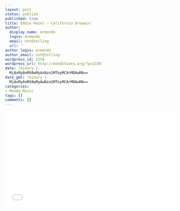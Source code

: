 ```yaml
---
layout: post
status: publish
published: true
title: Eddie Hazel - California Dreamin'
author:
  display_name: mrmondo
  login: mrmondo
  email: not@telling
  url: ''
author_login: mrmondo
author_email: not@telling
wordpress_id: 2158
wordpress_url: http://mondotunes.org/?p=2158
date: !binary |-
  MjAxMy0xMS0wMyAxNzo1MToyMCArMDAwMA==
date_gmt: !binary |-
  MjAxMy0xMS0wMyAwNzo1MToyMCArMDAwMA==
categories:
- Mondo Music
tags: []
comments: []
---
```

<iframe width="560" height="315" src="//www.youtube.com/embed/CqDGTT2OtsQ" frameborder="0"> </iframe>
